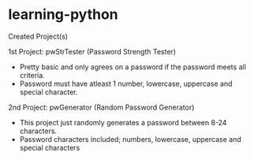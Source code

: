 # learning-python

Created Project(s)

1st Project: pwStrTester (Password Strength Tester)
 - Pretty basic and only agrees on a password if the password meets all criteria.
 - Password must have atleast 1 number, lowercase, uppercase and special character.

2nd Project: pwGenerator (Random Password Generator)
 - This project just randomly generates a password between 8-24 characters.
 - Password characters included; numbers, lowercase, uppercase and special characters
